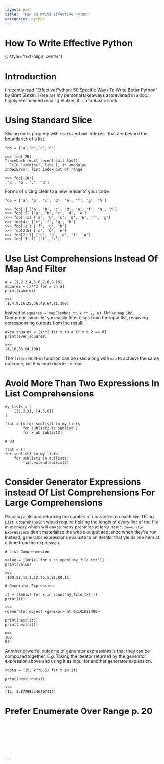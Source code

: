 ```yaml
---
layout: post
title:  "How To Write Effective Python"
categories: python
---
```


# How To Write Effective Python
{: style="text-align: center"}

# Introduction

I recently read "Effective Python: 50 Specific Ways To Write Better Python" by Brett Slatkin. Here are my personal takeaways abbreviated in a doc. I highly recommend reading Slatkin, it is a fantastic book. 

# Using Standard Slice

Slicing deals properly with `start` and `end` indexes. That are beyond the boundaries of a list. 

```
foo = ['a','b','c','d']

>>> foo[-20]
Traceback (most recent call last):
  File "<stdin>", line 1, in <module>
IndexError: list index out of range

>>> foo[-20:]
['a', 'b', 'c', 'd']
```

Forms of slicing clear to a new reader of your code.
```
foo = ['a', 'b', 'c', 'd', 'e', 'f', 'g', 'h']

>>> foo[:] ['a', 'b', 'c', 'd', 'e', 'f', 'g', 'h']
>>> foo[:5] ['a', 'b', 'c', 'd', 'e']
>>> foo[:-1] ['a', 'b', 'c', 'd', 'e', 'f', 'g']
>>> foo[4:] ['e', 'f', 'g', 'h']
>>> foo[-3:] ['f', 'g', 'h']
>>> foo[2:5] ['c', 'd', 'e']
>>> foo[2:-1] ['c', 'd', 'e', 'f', 'g']
>>> foo[-3:-1] ['f', 'g']
```

# Use List Comprehensions Instead Of Map And Filter

```
a = [1,2,3,4,5,6,7,8,9.10]
squares = [x**2 for x in a]
print(squares)

>>>
[1,4,9.16,25,36,49,64,81,100]
```

Instead of `squares = map(lambda x: x ** 2, a)`. Unlike `map` List Comprehensions let you easily filter items from the input list, removing corresponding outputs from the result.

```
even_squares = [x**2 for x in a if x % 2 == 0]
print(even_squares)

>>>
[4,16,36,64,100]
```

The `filter` built-in function can be used along with `map` to acheive the same outcome, but it is much harder to read.

# Avoid More Than Two Expressions In List Comprehensions

```
my_lists = [
    [[1,2,3], [4,5,6]]
]

flat = [x for sublist1 in my_lists
        for sublist2 in sublist 1
        for x ub sublist2]

# OR

flat = []
for sublist1 in my_lists:
    for sublist2 in sublist1:
        flat.extend(sublist2)
```

# Consider Generator Expressions instead Of List Comprehensions For Large Comprehensions

Reading a file and returning the number of characters on each line: Using `List Comprehension` would require holding the length of every line of the file in memory which will cause many problems at large scale. `Generator Expressions` don't materialize the whole output sequence when they're run. Instead, generator expressions evaluate to an iterator that yields one item at a time from the expression.

```
# List Comprehension

value = [len(x) for x in open('my_file.txt')]
print(value)

>>>
[100,57,15,1,12,75,5,86,89,11]

# Generator Expression

it = (len(x) for x in open('my_file.txt'))
print(it)

>>>
<generator object <genexpr> at 0x101b81480>

print(next(it))
print(next(it))

>>>
100
57
```

Another powerful outcome of generator expressions is that they can be composed together. E.g. Taking the iterator returned by the generator expression above and using it as input for another generator expression.

```
roots = ((x, x**0.5) for x in it)

print(next(roots))

>>>
(15, 3.872983346207417)
```

# Prefer Enumerate Over Range p. 20

```








---
